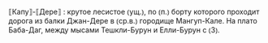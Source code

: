 ---
---

⟦Капу⟧-⟦Дере⟧
: крутое лесистое ⦅ущ.⦆, по ⦅п.⦆ борту которого проходит дорога из балки Джан-Дере в ⦅ср.в.⦆ городище Мангуп-Кале. На плато Баба-Даг, между мысами Тешкли-Бурун и Елли-Бурун с ⦅З⦆.
